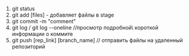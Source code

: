 1. git status
2. git add [files] - добавляет файлы в stage
3. git commit -m "comment"
4. git log / git log --oneline //просмотр подробной\ короткой информации о коммите
5. git push [rep_link] [branch_name] // отправить файлы на удаленный репозиторий